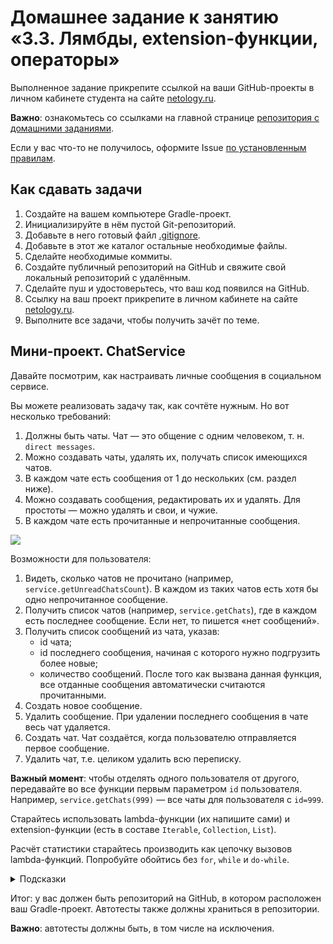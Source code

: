 # Домашнее задание к занятию «3.3. Лямбды, extension-функции, операторы»

Выполненное задание прикрепите ссылкой на ваши GitHub-проекты в личном кабинете студента на сайте [netology.ru](https://netology.ru).

**Важно**: ознакомьтесь со ссылками на главной странице [репозитория с домашними заданиями](../README.md).

Если у вас что-то не получилось, оформите Issue [по установленным правилам](../report-requirements.md).

## Как сдавать задачи

1. Создайте на вашем компьютере Gradle-проект.
1. Инициализируйте в нём пустой Git-репозиторий.
1. Добавьте в него готовый файл [.gitignore](../.gitignore).
1. Добавьте в этот же каталог остальные необходимые файлы.
1. Сделайте необходимые коммиты.
1. Создайте публичный репозиторий на GitHub и свяжите свой локальный репозиторий с удалённым.
1. Сделайте пуш и удостоверьтесь, что ваш код появился на GitHub.
1. Ссылку на ваш проект прикрепите в личном кабинете на сайте [netology.ru](https://netology.ru).
1. Выполните все задачи, чтобы получить зачёт по теме.

## Мини-проект. ChatService

Давайте посмотрим, как настраивать личные сообщения в социальном сервисе. 

Вы можете реализовать задачу так, как сочтёте нужным. Но вот несколько требований:
1. Должны быть чаты. Чат — это общение с одним человеком, т. н. `direct messages`.
1. Можно создавать чаты, удалять их, получать список имеющихся чатов.
1. В каждом чате есть сообщения от 1 до нескольких (см. раздел ниже).
1. Можно создавать сообщения, редактировать их и удалять. Для простоты — можно удалять и свои, и чужие.
1. В каждом чате есть прочитанные и непрочитанные сообщения.

![](pic/chats.png)

Возможности для пользователя:
1. Видеть, сколько чатов не прочитано (например, `service.getUnreadChatsCount`). В каждом из таких чатов есть хотя бы одно непрочитанное сообщение.
1. Получить список чатов (например, `service.getChats`), где в каждом есть последнее сообщение. Если нет, то пишется «нет сообщений».
1. Получить список сообщений из чата, указав:
    * id чата;
    * id последнего сообщения, начиная с которого нужно подгрузить более новые;
    * количество сообщений.
После того как вызвана данная функция, все отданные сообщения автоматически считаются прочитанными.
1. Создать новое сообщение.
1. Удалить сообщение. При удалении последнего сообщения в чате весь чат удаляется.
1. Создать чат. Чат создаётся, когда пользователю отправляется первое сообщение.
1. Удалить чат, т.е. целиком удалить всю переписку.

**Важный момент**: чтобы отделять одного пользователя от другого, передавайте во все функции первым параметром `id` пользователя. Например, `service.getChats(999)` — все чаты для пользователя с `id=999`.

Старайтесь использовать lambda-функции (их напишите сами) и extension-функции (есть в составе `Iterable`, `Collection`, `List`).

Расчёт статистики старайтесь производить как цепочку вызовов lambda-функций. Попробуйте обойтись без `for`, `while` и `do-while`.

<details>
<summary>Подсказки</summary>

1. Сообщения могут быть входящими и исходящими.
1. Непрочитанными могут быть входящие сообщения — тогда они участвуют в подсчёте статистики непрочитанных для получателя. Но могут быть и отправленные — тогда они не участвуют в подсчёте статистики для отправителя.
</details>

Итог: у вас должен быть репозиторий на GitHub, в котором расположен ваш Gradle-проект. Автотесты также должны храниться в репозитории.

**Важно**: автотесты должны быть, в том числе на исключения.
